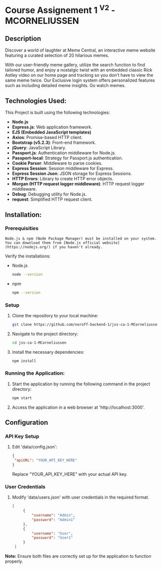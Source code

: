 # Course Assignement 1 <sup>V2</sup> - MCORNELIUSSEN 

## Description

Discover a world of laughter at Meme Central, an interactive meme website featuring a curated selection of 20 hilarious memes. 

With our user-friendly meme gallery, utilize the search function to find tailored humor, and enjoy a nostalgic twist with an embedded classic Rick Astley video on our home page and tracking so you don't have to view the same meme twice.
Our Exclusive login system offers personalized features such as including detailed meme insights. Go watch memes. 



## Technologies Used:
This Project is built using the following technologies:
- **Node.js**
- **Express.js**: Web application framework.
- **EJS (Embedded JavaScript templates)**
- **Axios**: Promise-based HTTP client.
- **Bootstrap (v5.2.3)**: Front-end framework.
- **jQuery**: JavaScript Library.
- **Passport.js**: Authentication middleware for Node.js.
- **Passport-local**: Strategy for Passport.js authentication.
- **Cookie Parser**: Middleware to parse cookies.
- **Express Session**: Session middleware for Express.
- **Express Session Json**: JSON storage for Express Sessions.
- **HTTP Errors**: Library to create HTTP error objects.
- **Morgan (HTTP request logger middleware)**: HTTP request logger middleware.
- **Debug**: Debugging utility for Node.js.
- **request**: Simplified HTTP request client.

## Installation:
### Prerequisities
    Node.js & npm (Node Package Manager) must be installed on your system. 
    You can download them from [Node.js official website](https://nodejs.org/) if you haven't already.

Verify the installations:
- Node.js
    ```bash
    node --version
    ```
- npm
  ```bash 
  npm --version
  ```


### Setup

1. Clone the repository to your local machine:
   ```bash
   git clone https://github.com/noroff-backend-1/jss-ca-1-MCorneliussen.git
   ```
2. Navigate to the project directory:
   ```bash
   cd jss-ca-1-MCorneliussen
   ```
3. Install the necessary dependencies:
    ```bash
    npm install
    ```

### Running the Application:

1. Start the application by running the following command in the project directory:

    ```bash
    npm start
    ```
2. Access the application in a web browser at 'http://localhost:3000'.



## Configuration

### API Key Setup
1. Edit 'data/config.json':
   ```JSON
   {
    "apiURL": "YOUR_API_KEY_HERE"
   }
   ```
   Replace "YOUR_API_KEY_HERE" with your actual API key.

### User Credentials
1. Modify 'data/users.json' with user credentials in the required format.
   ```JSON
   [
        {
            "username": "Admin",
            "password": "Admin1"
        },
        {
            "username": "User",
            "password": "User1"
        }
    ]

   ```
**Note:** Ensure both files are correctly set up for the application to function properly.